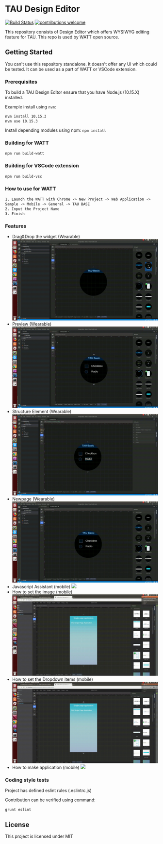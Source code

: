 TAU Design Editor
=================
[![Build Status](https://travis-ci.org/Samsung/TAU-Design-Editor.svg?branch=master)](https://travis-ci.org/Samsung/TAU-Design-Editor)
[![contributions welcome](https://img.shields.io/badge/contributions-welcome-brightgreen.svg?style=flat)](https://github.com/Samsung/TAU-Design-Editor/issues)

This repository consists of Design Editor which offers WYSIWYG editing feature for TAU.
This repo is used by WATT open source.

## Getting Started

You can't use this repository standalone.
It doesn't offer any UI which could be tested. It can be used as a part of WATT or VSCode extension.

### Prerequisites

To build a TAU Design Editor ensure that you have Node.js (10.15.X) installed.

Example install using `nvm`:

```
nvm install 10.15.3
nvm use 10.15.3
```

Install depending modules using npm:
`npm install`

### Building for WATT
```
npm run build-watt
```
### Building for VSCode extension
```
npm run build-vsc
```

### How to use for WATT
```
1. Launch the WATT with Chrome -> New Project -> Web Application -> Sample -> Mobile -> General -> TAU BASE
2. Input the Project Name
3. Finish
```

### Features
- Drag&Drop the widget (Wearable)
![](docs/Dragwidget.gif)
- Preview (Wearable)
![](docs/Preview.gif)
- Structure Element (Wearable)
![](docs/Structure.gif)
- Newpage (Wearable)
![](docs/Newpage.gif)
- Javascript Assistant (mobile)
![](docs/JavascriptAssistant.gif)
- How to set the image (mobile)
![](docs/Image.gif)
- How to set the Dropdown items (mobile)
![](docs/Dropdown.gif)
- How to make application (mobile)
![](docs/IoTApp.gif)

### Coding style tests

Project has defined eslint rules (.eslintrc.js)

Contribution can be verified using command:

`grunt eslint`

## License

This project is licensed under MIT
